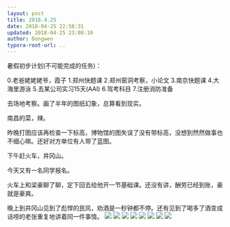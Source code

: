 ```yaml
---
layout: post
title: 2018.4.25
date: 2018-04-25 22:58:31
updated: 2018-04-25 23:08:10
author: Dongwen
typora-root-url: ..
---
```




暑假初步计划(不可能完成的任务)：

0.老爸姥姥姥爷，霞子
1.郑州快题课
2.郑州窑洞考察，小论文
3.南京快题课
4.大海里游泳
5.去某公司实习15天(AAI)
6.驾考科目
7.注册消防准备

去场地考察。画了半年的图纸幻象，总算看到现实。

南昌的菜，辣。

昨晚打图应该再检查一下标高，博物馆的图失误了没有带标高，没想到然然做事也不细心嘛。还好对方单位有人带了蓝图。

下午赶火车，井冈山。

今天又有一名同学报名。

火车上和梁豪聊了聊，定下回去给他开一节基础课。还没有讲，酬劳已经到账，豪就是豪爽。

晚上到井冈山见到了彪悍的民风，劝酒是一秒钟都不停。还有见到了喝多了酒变成话唠的老张重复地讲着同一件事情。        ![](/img/in-post/p50155325.jpg)
![](/img/in-post/p50155327.jpg)
![](/img/in-post/p50155324.jpg)
![](/img/in-post/p50155326.jpg)
![](/img/in-post/p50155721.jpg)
![](/img/in-post/p50155711.jpg)
![](/img/in-post/p50155717.jpg)
![](/img/in-post/p50155702.jpg)
